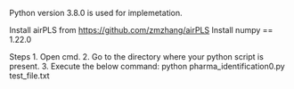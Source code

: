 
Python version 3.8.0 is used for implemetation.

Install airPLS from https://github.com/zmzhang/airPLS
Install numpy == 1.22.0

Steps
	1. Open cmd.
	2. Go to the directory where your python script  is present.
	3. Execute the below command:
			python pharma_identification0.py test_file.txt

		
 

	